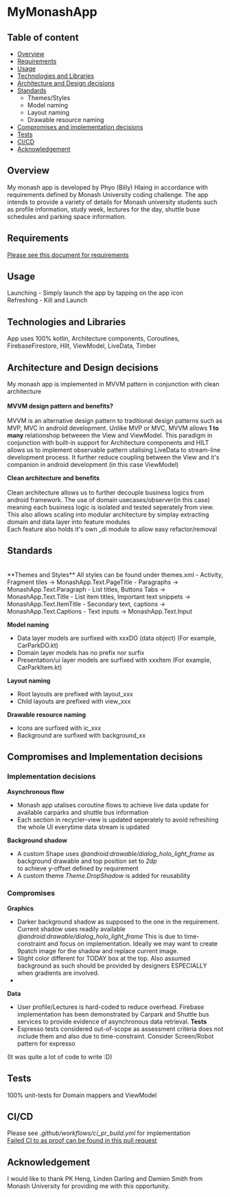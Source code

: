 # MyMonashApp
## Table of content
- [Overview](#overview)
- [Requirements](#requirements)
- [Usage](#usage)
- [Technologies and Libraries](#technologies-and-libraries)
- [Architecture and Design decisions](#architecture-and-design-decisions)
- [Standards](#standards)
  - Themes/Styles
  - Model naming
  - Layout naming
  - Drawable resource naming
- [Compromises and implementation decisions](#compromises-and-implementation-decisions)
- [Tests](#tests)
- [CI/CD](#ci/cd)
- [Acknowledgement](#acknowledgement)


## Overview
My monash app is developed by Phyo (Billy) Hlaing in accordance with requirements defined by Monash University coding challenge. 
The app intends to provide a variety of details for Monash university students such as profile information, study week, lectures for the day, shuttle buse schedules
and parking space information.

## Requirements
[Please see this document for requirements](https://github.com/bhlaing/MyMonashApp/blob/master/challenge.docx)

## Usage
Launching - Simply launch the app by tapping on the app icon <br />
Refreshing - Kill and Launch 

## Technologies and Libraries 
App uses 100% kotlin, Architecture components, Coroutines, FirebaseFirestore, Hilt, ViewModel, LiveData, Timber

## Architecture and Design decisions
My monash app is implemented in MVVM pattern in conjunction with clean architecture
<br/><br/>
**MVVM design pattern and benefits?**
<br/><br/>
MVVM is an alternative design pattern to traditional design patterns such as MVP, MVC in android development.
Unlike MVP or MVC, MVVM allows <b>1 to many </b> relationshop betweeen the View and ViewModel.
This paradigm in conjunction with built-in support for Architecture components and HILT allows us to 
implement observable pattern utalising LiveData to stream-line development process.
It further reduce coupling between the View and it's companion in android development (in this case ViewModel)

**Clean architecture and benefits**
<br/><br/>
Clean architecture allows us to further decouple business logics from android framework. The use of domain usecases/observer(in this case)
meaning each business logic is isolated and tested seperately from view. This also allows scaling into modular architecture by
simplay extracting domain and data layer into feature modules <br/>
Each feature also holds it's own \_di module to allow easy refactor/removal <br/> 

## Standards
<br/>
**Themes and Styles**
All styles can be found under themes.xml
- Activity, Fragment tiles -> MonashApp.Text.PageTitle
- Paragraphs -> MonashApp.Text.Paragraph
- List titles, Buttons Tabs -> MonashApp.Text.Title
- List item titles, Important text snippets -> MonashApp.Text.ItemTitle
- Secondary text, captions -> MonashApp.Text.Captions
- Text inputs -> MonashApp.Text.Input

**Model naming**
- Data layer models are surfixed with xxxDO (data object) (For example, CarParkDO.kt)
- Domain layer models has no prefix nor surfix
- Presentation/ui layer models are surfixed with xxxItem (For example, CarParkItem.kt)

**Layout naming**
- Root layouts are prefixed with layout_xxx
- Child layouts are prefixed with view_xxx

**Drawable resource naming**
- Icons are surfixed with ic_xxx
- Background are surfixed with background_xx

## Compromises and Implementation decisions
### Implementation decisions 

**Asynchronous flow**
- Monash app utalises coroutine flows to achieve live data update for available carparks and shuttle bus information
- Each section in recycler-view is updated seperately to avoid refreshing the whole UI everytime data stream is updated

**Background shadow**
- A custom Shape uses _@android:drawable/dialog_holo_light_frame_ as background drawable and top position set to _2dp_ <br/>
  to achieve y-offset defined by requirement
- A custom theme _Theme.DropShadow_ is added for reusability

### Compromises

**Graphics**
- Darker background shadow as supposed to the one in the requirement. Current shadow uses readily available _@android:drawable/dialog_holo_light_frame_
  This is due to time-constraint and focus on implementation. Ideally we may want to create 9patch image for the shadow and replace current image. 
- Slight color different for TODAY box at the top. Also assumed background as such should be provided by designers ESPECIALLY when gradients are involved.
- <br />
**Data**
- User profile/Lectures is hard-coded to reduce overhead. Firebase implementation has been demonstrated by Carpark and Shuttle bus services to provide evidence of asynchronous data retrieval. 
**Tests**
- Espresso tests considered out-of-scope as assessment criteria does not include them and also due to time-constraint. Consider Screen/Robot pattern for expresso 

(It was quite a lot of code to write :D)
## Tests
100% unit-tests for Domain mappers and ViewModel

## CI/CD
Please see _.github/workflows/ci_pr_build.yml_ for implementation
<br />
[Failed CI to as proof can be found in this pull request](https://github.com/bhlaing/MyMonashApp/pull/1)

## Acknowledgement 
I would like to thank PK Heng, Linden Darling and Damien Smith from Monash University for providing me with this opportunity.










